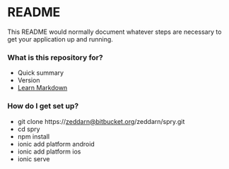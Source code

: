# README #

This README would normally document whatever steps are necessary to get your application up and running.

### What is this repository for? ###

* Quick summary
* Version
* [Learn Markdown](https://bitbucket.org/tutorials/markdowndemo)

### How do I get set up? ###

* git clone https://zeddarn@bitbucket.org/zeddarn/spry.git
* cd spry
* npm install
* ionic add platform android
* ionic add platform ios
* ionic serve
